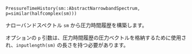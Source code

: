 ```
PressureTimeHistory(sm::AbstractNarrowbandSpectrum, p=similar(halfcomplex(sm)))
```

ナローバンドスペクトル `sm` から圧力時間履歴を構築します。

オプションの `p` 引数は、圧力時間履歴の圧力ベクトルを格納するために使用され、`inputlength(sm)` の長さを持つ必要があります。

